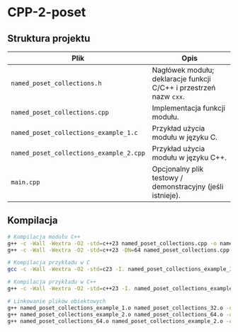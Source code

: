 # CPP-2-poset
## Struktura projektu

| Plik | Opis |
|------|------|
| `named_poset_collections.h` | Nagłówek modułu; deklaracje funkcji C/C++ i przestrzeń nazw `cxx`. |
| `named_poset_collections.cpp` | Implementacja funkcji modułu. |
| `named_poset_collections_example_1.c` | Przykład użycia modułu w języku C. |
| `named_poset_collections_example_2.cpp` | Przykład użycia modułu w języku C++. |
| `main.cpp` | Opcjonalny plik testowy / demonstracyjny (jeśli istnieje). |

## Kompilacja

```bash
# Kompilacja modułu C++
g++ -c -Wall -Wextra -O2 -std=c++23 named_poset_collections.cpp -o named_poset_collections_32.o
g++ -c -Wall -Wextra -O2 -std=c++23 -DN=64 named_poset_collections.cpp -o named_poset_collections_64.o

# Kompilacja przykładu w C
gcc -c -Wall -Wextra -O2 -std=c23 -I. named_poset_collections_example_1.c -o named_poset_collections_example_1.o

# Kompilacja przykładu w C++
g++ -c -Wall -Wextra -O2 -std=c++23 -I. named_poset_collections_example_2.cpp -o named_poset_collections_example_2.o

# Linkowanie plików obiektowych
g++ named_poset_collections_example_1.o named_poset_collections_32.o -o named_poset_collections_example_1
g++ named_poset_collections_example_2.o named_poset_collections_64.o -o named_poset_collections_example_2_a
g++ named_poset_collections_64.o named_poset_collections_example_2.o -o named_poset_collections_example_2_b
